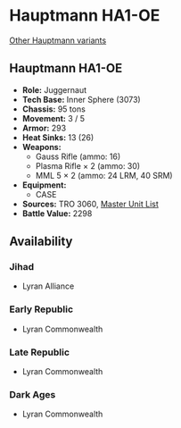 # Hauptmann HA1-OE

[Other Hauptmann variants](../hauptmann.md)

## Hauptmann HA1-OE
- **Role:** Juggernaut
- **Tech Base:** Inner Sphere (3073)
- **Chassis:** 95 tons
- **Movement:** 3 / 5
- **Armor:** 293
- **Heat Sinks:** 13 (26)
- **Weapons:**
  - Gauss Rifle (ammo: 16)
  - Plasma Rifle × 2 (ammo: 30)
  - MML 5 × 2 (ammo: 24 LRM, 40 SRM)
- **Equipment:**
  - CASE
- **Sources:** TRO 3060, [Master Unit List](http://masterunitlist.info/Unit/Details/1425/hauptmann-ha1-oe)
- **Battle Value:** 2298

## Availability

### Jihad
- Lyran Alliance

### Early Republic
- Lyran Commonwealth

### Late Republic
- Lyran Commonwealth

### Dark Ages
- Lyran Commonwealth

